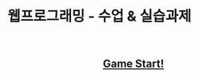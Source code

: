 # 웹프로그래밍 - 수업 & 실습과제

<br>
<h2 align=center><a href='https://hjk9810.github.io/PolytechWebPract/submarineGame/jumpGame.html'>Game Start!</a></h2>
